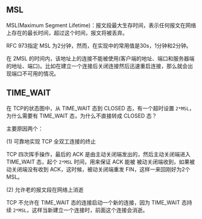 ## MSL

MSL(Maximum Segment Lifetime)：报文段最大生存时间，表示任何报文在网络上存在的最长时间，超过这个时间，报文将被丢弃。

RFC 973指定 MSL 为2分钟，然而，在实现中的常用值是30s，1分钟和2分钟。

在 2MSL 的时间内，该地址上的连接不能被使用(客户端的地址、端口和服务器端的地址、端口)。比如在建立一个连接后关闭连接然后迅速重启连接，那么就会出现端口不可用的情况。

## TIME_WAIT

在 TCP的状态图中，从 TIME_WAIT 态到 CLOSED 态，有一个超时设置 `2*MSL`，为什么需要有 TIME_WAIT 态，为什么不直接转成 CLOSED 态？

主要原因两个：

(1) 可靠地实现 TCP 全双工连接的终止

TCP 四次挥手操作，最后的 ACK 是由主动关闭端发出的，然后主动关闭端进入 TIME_WAIT 态，起个 `2*MSL` 时间，用来保证 ACK 能被 被动关闭端收到，如果被动关闭端没有收到 ACK，这时候，被动关闭端重发 FIN，这样一来回刚好为2个MSL。

(2) 允许老的报文段在网络上消逝

TCP 不允许在 TIME_WAIT 态的连接启动一个新的连接，因为 TIME_WAIT 态持续 `2*MSL`，这样当新建立一个连接时，前面这个连接会消逝。
